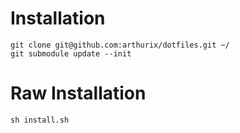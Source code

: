 # Installation

```
git clone git@github.com:arthurix/dotfiles.git ~/
git submodule update --init
```

# Raw Installation

```
sh install.sh
```
